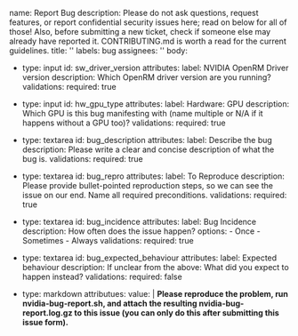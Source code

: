 name: Report Bug
description: Please do not ask questions, request features, or report confidential security issues here; read on below for all of those! Also, before submitting a new ticket, check if someone else may already have reported it. CONTRIBUTING.md is worth a read for the current guidelines.
title: ''
labels: bug
assignees: ''
body:
  - type: input
    id: sw_driver_version
    attributes:
      label: NVIDIA OpenRM Driver version
      description: Which OpenRM driver version are you running?
    validations:
      required: true
      
  - type: input
    id: hw_gpu_type
    attributes:
      label: Hardware: GPU
      description: Which GPU is this bug manifesting with (name multiple or N/A if it happens without a GPU too)?
    validations:
      required: true

  - type: textarea
     id: bug_description
     attributes:
       label: Describe the bug
       description: Please write a clear and concise description of what the bug is.
     validations:
       required: true

  - type: textarea
     id: bug_repro
     attributes:
       label: To Reproduce
       description: Please provide bullet-pointed reproduction steps, so we can see the issue on our end. Name all required preconditions.
     validations:
       required: true

  - type: textarea
     id: bug_incidence
     attributes:
       label: Bug Incidence
       description: How often does the issue happen?
       options:
         - Once
         - Sometimes
         - Always
     validations:
       required: true

  - type: textarea
     id: bug_expected_behaviour
     attributes:
       label: Expected behaviour
       description: If unclear from the above: What did you expect to happen instead?
     validations:
       required: false

  - type: markdown
    attributues:
      value: |
        **Please reproduce the problem, run nvidia-bug-report.sh, and attach the resulting nvidia-bug-report.log.gz to this issue (you can only do this after submitting this issue form).**
